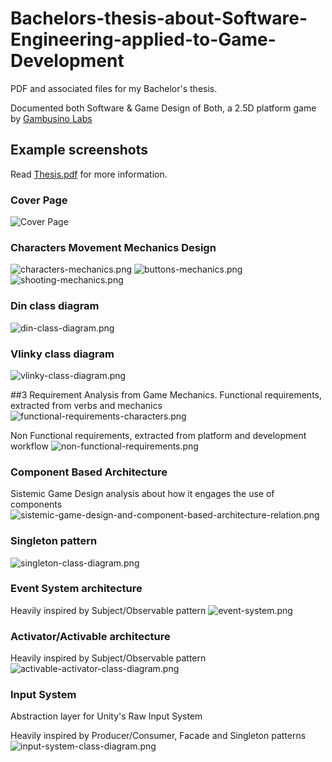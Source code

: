 # Bachelors-thesis-about-Software-Engineering-applied-to-Game-Development
PDF and associated files for my Bachelor's thesis.

Documented both Software &amp; Game Design of Both, a 2.5D platform game by [Gambusino Labs](http://gambusinolabs.com/)

## Example screenshots
Read [Thesis.pdf](/Thesis.pdf) for more information.

### Cover Page
![Cover Page](/images/first-page.png)

### Characters Movement Mechanics Design
![characters-mechanics.png](/images/characters-mechanics.png)
![buttons-mechanics.png](/images/buttons-mechanics.png)
![shooting-mechanics.png](/images/shooting-mechanics.png)

### Din class diagram
![din-class-diagram.png](/images/din-class-diagram.png)

### Vlinky class diagram
![vlinky-class-diagram.png](/images/vlinky-class-diagram.png)

##3 Requirement Analysis from Game Mechanics.
Functional requirements, extracted from verbs and mechanics
![functional-requirements-characters.png](/images/functional-requirements-characters.png)

Non Functional requirements, extracted from platform and development workflow
![non-functional-requirements.png](/images/non-functional-requirements.png)

### Component Based Architecture
Sistemic Game Design analysis about how it engages the use of components
![sistemic-game-design-and-component-based-architecture-relation.png](/images/sistemic-game-design-and-component-based-architecture-relation.png)

### Singleton pattern
![singleton-class-diagram.png](/images/singleton-class-diagram.png)

### Event System architecture
Heavily inspired by Subject/Observable pattern
![event-system.png](/images/event-system.png)

### Activator/Activable architecture
Heavily inspired by Subject/Observable pattern
![activable-activator-class-diagram.png](/images/activable-activator-class-diagram.png)

### Input System
Abstraction layer for Unity's Raw Input System

Heavily inspired by Producer/Consumer, Facade and Singleton patterns
![input-system-class-diagram.png](/images/input-system-class-diagram.png)

